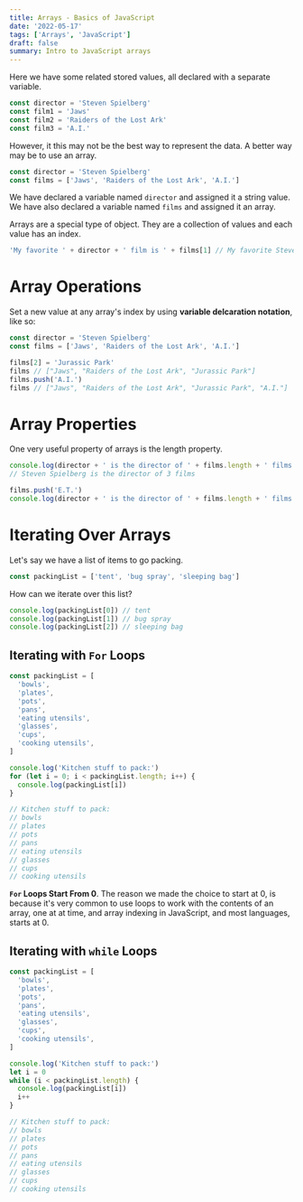 ```yaml
---
title: Arrays - Basics of JavaScript
date: '2022-05-17'
tags: ['Arrays', 'JavaScript']
draft: false
summary: Intro to JavaScript arrays
---
```


Here we have some related stored values, all declared with a separate variable.

```js
const director = 'Steven Spielberg'
const film1 = 'Jaws'
const film2 = 'Raiders of the Lost Ark'
const film3 = 'A.I.'
```

However, it this may not be the best way to represent the data. A better way may be to use an array.

```js
const director = 'Steven Spielberg'
const films = ['Jaws', 'Raiders of the Lost Ark', 'A.I.']
```

We have declared a variable named `director` and assigned it a string value. We have also declared a variable named `films` and assigned it an array.

Arrays are a special type of object. They are a collection of values and each value has an index.

```js
'My favorite ' + director + ' film is ' + films[1] // My favorite Steven Spielberg film is Raiders of the Lost Ark
```

# Array Operations

Set a new value at any array's index by using **variable delcaration notation**, like so:

```js
const director = 'Steven Spielberg'
const films = ['Jaws', 'Raiders of the Lost Ark', 'A.I.']

films[2] = 'Jurassic Park'
films // ["Jaws", "Raiders of the Lost Ark", "Jurassic Park"]
films.push('A.I.')
films // ["Jaws", "Raiders of the Lost Ark", "Jurassic Park", "A.I."]
```

# Array Properties

One very useful property of arrays is the length property.

```js
console.log(director + ' is the director of ' + films.length + ' films')
// Steven Spielberg is the director of 3 films

films.push('E.T.')
console.log(director + ' is the director of ' + films.length + ' films') // Steven Spielberg is the director of 4 films
```

# Iterating Over Arrays

Let's say we have a list of items to go packing.

```js
const packingList = ['tent', 'bug spray', 'sleeping bag']
```

How can we iterate over this list?

```js
console.log(packingList[0]) // tent
console.log(packingList[1]) // bug spray
console.log(packingList[2]) // sleeping bag
```

## Iterating with `For` Loops

```js
const packingList = [
  'bowls',
  'plates',
  'pots',
  'pans',
  'eating utensils',
  'glasses',
  'cups',
  'cooking utensils',
]

console.log('Kitchen stuff to pack:')
for (let i = 0; i < packingList.length; i++) {
  console.log(packingList[i])
}

// Kitchen stuff to pack:
// bowls
// plates
// pots
// pans
// eating utensils
// glasses
// cups
// cooking utensils
```

**`For` Loops Start From 0**. The reason we made the choice to start at 0, is because it's very common to use loops to work with the contents of an array, one at at time, and array indexing in JavaScript, and most languages, starts at 0.

## Iterating with `while` Loops

```js
const packingList = [
  'bowls',
  'plates',
  'pots',
  'pans',
  'eating utensils',
  'glasses',
  'cups',
  'cooking utensils',
]

console.log('Kitchen stuff to pack:')
let i = 0
while (i < packingList.length) {
  console.log(packingList[i])
  i++
}

// Kitchen stuff to pack:
// bowls
// plates
// pots
// pans
// eating utensils
// glasses
// cups
// cooking utensils
```
